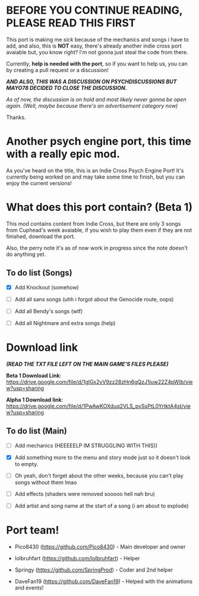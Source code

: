 # BEFORE YOU CONTINUE READING, PLEASE READ THIS FIRST

This port is making me _sick_ because of the mechanics and songs i have to add, and also, this is **NOT** easy, there's already another indie cross port avaiable but, you know right? I'm not gonna just steal the code from there.

Currently, **help is needed with the port**, so if you want to help us, you can by creating a pull request or a discussion!

**_AND ALSO, THIS WAS A DISCUSSION ON PSYCHDISCUSSIONS BUT MAYO78 DECIDED TO CLOSE THE DISCUSSION._**

_As of now, the discussion is on hold and most likely never gonna be open again. (Well, maybe because there's an advertisement category now)_

Thanks.

# Another psych engine port, this time with a really epic mod.

As you've heard on the title, this is an Indie Cross Psych Engine Port! It's currently being worked on and may take some time to finish, but you can enjoy the current versions!

# What does this port contain? (Beta 1)

This mod contains content from Indie Cross, but there are only 3 songs from Cuphead's week avaiable, if you wish to play them even if they are not finished, download the port.

Also, the perry note it's as of now work in progress since the note doesn't do anything yet.

## To do list (Songs)

- [x] Add Knockout (somehow)

- [ ] Add all sans songs (uhh i forgot about the Genocide route, oops)

- [ ] Add all Bendy's songs (wtf)

- [ ] Add all Nightmare and extra songs (help)

# Download link

**_(READ THE TXT FILE LEFT ON THE MAIN GAME'S FILES PLEASE)_**

**Beta 1 Download Link**: https://drive.google.com/file/d/1glGx2vV9zz28zHn6gQzJ1iuw22Z4pWIb/view?usp=sharing

**Alpha 1 Download link**: https://drive.google.com/file/d/1PwAwKOXduq2VLS_pvSsPtL0YrtktA4st/view?usp=sharing

## To do list (Main)

- [ ] Add mechanics (HEEEEELP IM STRUGGLING WITH THIS))

- [x] Add something more to the menu and story mode just so it doesn't look to empty.

- [ ] Oh yeah, don't forget about the other weeks, because you can't play songs without them lmao

- [ ] Add effects (shaders were removed sooooo hell nah bru)

- [ ] Add artist and song name at the start of a song (i am about to explode)

# Port team!

* Pico8430 (https://github.com/Pico8430) - Main developer and owner

* lolbruhfart (https://github.com/lolbruhfart) - Helper

* Springy (https://github.com/SpringProd) - Coder and 2nd helper

* DaveFan19 (https://github.com/DaveFan19) - Helped with the animations and events!
